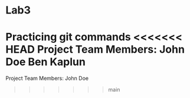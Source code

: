# Lab3
Practicing git commands
<<<<<<< HEAD
Project Team Members:
John Doe
Ben Kaplun
=======
Project Team Members: John Doe
>>>>>>> main

